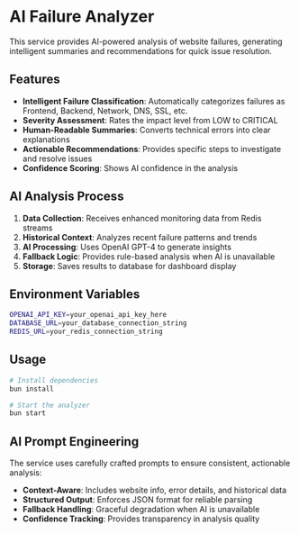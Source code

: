 # AI Failure Analyzer

This service provides AI-powered analysis of website failures, generating intelligent summaries and recommendations for quick issue resolution.

## Features

- **Intelligent Failure Classification**: Automatically categorizes failures as Frontend, Backend, Network, DNS, SSL, etc.
- **Severity Assessment**: Rates the impact level from LOW to CRITICAL
- **Human-Readable Summaries**: Converts technical errors into clear explanations
- **Actionable Recommendations**: Provides specific steps to investigate and resolve issues
- **Confidence Scoring**: Shows AI confidence in the analysis

## AI Analysis Process

1. **Data Collection**: Receives enhanced monitoring data from Redis streams
2. **Historical Context**: Analyzes recent failure patterns and trends
3. **AI Processing**: Uses OpenAI GPT-4 to generate insights
4. **Fallback Logic**: Provides rule-based analysis when AI is unavailable
5. **Storage**: Saves results to database for dashboard display

## Environment Variables

```bash
OPENAI_API_KEY=your_openai_api_key_here
DATABASE_URL=your_database_connection_string
REDIS_URL=your_redis_connection_string
```

## Usage

```bash
# Install dependencies
bun install

# Start the analyzer
bun start
```

## AI Prompt Engineering

The service uses carefully crafted prompts to ensure consistent, actionable analysis:

- **Context-Aware**: Includes website info, error details, and historical data
- **Structured Output**: Enforces JSON format for reliable parsing
- **Fallback Handling**: Graceful degradation when AI is unavailable
- **Confidence Tracking**: Provides transparency in analysis quality
